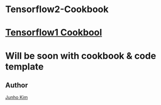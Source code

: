 # Tensorflow2-Cookbook

# [Tensorflow1 Cookbool](https://github.com/taki0112/Tensorflow-Cookbook)

# Will be soon with cookbook & code template

## Author
[Junho Kim](http://bit.ly/jhkim_ai)

